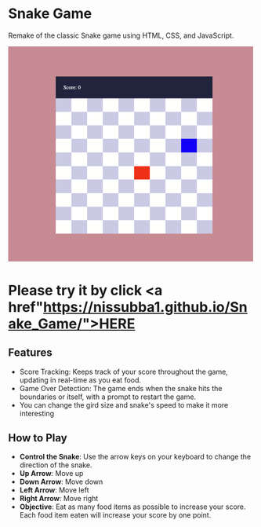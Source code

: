 # Snake Game
Remake of the classic Snake game using HTML, CSS, and JavaScript. 

<img src="images/Snake_website_ss.png" alt="snake_website_ss" width="500">

# Please try it by click <a href"https://nissubba1.github.io/Snake_Game/">HERE</a>

## Features

- Score Tracking: Keeps track of your score throughout the game, updating in real-time as you eat food.
- Game Over Detection: The game ends when the snake hits the boundaries or itself, with a prompt to restart the game.
- You can change the gird size and snake's speed to make it more interesting


## How to Play
- **Control the Snake**: Use the arrow keys on your keyboard to change the direction of the snake.
- **Up Arrow**: Move up
- **Down Arrow**: Move down
- **Left Arrow**: Move left
- **Right Arrow**: Move right
- **Objective**: Eat as many food items as possible to increase your score. Each food item eaten will increase your score by one point.


